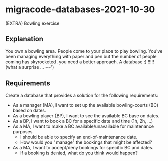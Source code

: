# migracode-databases-2021-10-30

(EXTRA) Bowling exercise

## Explanation

You own a bowling area. People come to your place to play bowling. You've been managing everything with paper and pen but the number of people coming has skyrocketed. you need a better approach.
A database :) !!!!! (what a surprise ... ¬¬')

## Requirements

Create a database that provides a solution for the following requirements:

- As a manager (MA), I want to set up the available bowling-courts (BC) based on dates.
- As a bowling player (BP), I want to see the available BC base on dates.
- As a BP, I want to book a BC for a specific date and time (1h, 2h, ...)
- As a MA, I want to make a BC available/unavailable for maintenance purposes.
  - I should be able to specify an end-of-maintenance date.
  - How would you "manage" the bookings that might be affected?
- As a MA, I want to accept/deny bookings for specific BC and dates.
  - If a booking is denied, what do you think would happen?
